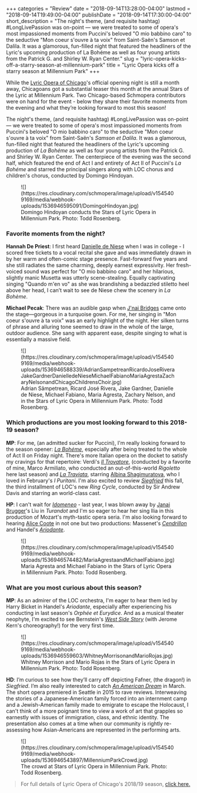 +++
categories = "Review"
date = "2018-09-14T13:28:00-04:00"
lastmod = "2018-09-14T19:49:00-04:00"
publishDate = "2018-09-14T17:30:00-04:00"
short_description = "The night&#039;s theme, (and requisite hashtag) #LongLivePassion was on-point — we were treated to some of opera&#039;s most impassioned moments from Puccini&#039;s beloved &quot;O mio babbino caro&quot; to the seductive &quot;Mon coeur s&#039;ouvre à ta voix&quot; from Saint-Saën&#039;s Samson et Dalila. It was a glamorous, fun-filled night that featured the headliners of the Lyric&#039;s upcoming production of La Bohéme as well as four young artists from the Patrick G. and Shirley W. Ryan Center."
slug = "lyric-opera-kicks-off-a-starry-season-at-millennium-park"
title = "Lyric Opera kicks off a starry season at Millennium Park"
+++

While the [Lyric Opera of Chicago](/scene/companies/lyric-opera-of-chicago/)'s official opening night is still a month away, Chicagoans got a substantial teaser this month at the annual Stars of the Lyric at Millennium Park. Two Chicago-based Schmopera contributors were on hand for the event - below they share their favorite moments from the evening and what they’re looking forward to most this season!

The night's theme, (and requisite hashtag) #LongLivePassion was on-point — we were treated to some of opera's most impassioned moments from Puccini's beloved "O mio babbino caro" to the seductive "Mon coeur s'ouvre à ta voix" from Saint-Saën's *Samson et Dalila*. It was a glamorous, fun-filled night that featured the headliners of the Lyric's upcoming production of *La Bohéme* as well as four young artists from the Patrick G. and Shirley W. Ryan Center. The centerpiece of the evening was the second half, which featured the end of Act I and entirety of Act II of Puccini's *La Bohéme* and starred the principal singers along with LOC chorus and children's chorus, conducted by Domingo Hindoyan.

<figure data-type="image">
![](https://res.cloudinary.com/schmopera/image/upload/v1545409169/media/webhook-uploads/1536946595091/DomingoHindoyan.jpg)
<figcaption>Domingo Hindoyan conducts the Stars of Lyric Opera in Millennium Park. Photo: Todd Rosenberg.</figcaption>
</figure>

### Favorite moments from the night?

**Hannah De Priest**: I first heard [Danielle de Niese](/scene/people/danielle-de-niese/) when I was in college - I scored free tickets to a vocal recital she gave and was immediately drawn in by her warm and often-comic stage presence. Fast-forward five years and she still radiates the same charming, deeply earnest expressivity. Her fresh-voiced sound was perfect for "O mio babbino caro" and her hilarious, slightly manic Musetta was utterly scene-stealing. Equally captivating singing "Quando m'en vo" as she was brandishing a bedazzled stiletto heel above her head, I can’t wait to see de Niese chew the scenery in *La Bohème*.

**Michael Pecak**: There was an audible gasp when [J'nai Bridges](/scene/people/jnai-bridges/) came onto the stage—gorgeous in a turquoise gown. For me, her singing in "Mon coeur s'ouvre à ta voix" was an early highlight of the night. Her silken turns of phrase and alluring tone seemed to draw in the whole of the large, outdoor audience. She sang with apparent ease, despite singing to what is essentially a massive field.

<figure data-type="image">
![](https://res.cloudinary.com/schmopera/image/upload/v1545409169/media/webhook-uploads/1536946588339/AdrianSampetreanRicardoJoseRiveraJakeGardnerDanielledeNieseMichaelFabianoMariaAgrestaZacharyNelsonandChicagoChildrensChoir.jpg)
<figcaption>Adrian Sâmpetrean, Ricard José Rivera, Jake Gardner, Danielle de Niese, Michael Fabiano, Maria Agresta, Zachary Nelson, and  in the Stars of Lyric Opera in Millennium Park. Photo: Todd Rosenberg.</figcaption>
</figure>

### Which productions are you most looking forward to this 2018-19 season?

**MP**: For me, (an admitted sucker for Puccini), I'm really looking forward to the season opener: [*La Bohéme*](https://www.lyricopera.org/concertstickets/calendar/2018-2019/la-boheme-opera-tickets), especially after being treated to the whole of Act II on Friday night. There's more Italian opera on the docket to satisfy my cravings for that repertoire: Verdi's [*Il Trovatore*](https://www.lyricopera.org/concertstickets/calendar/2018-2019/il-trovatore-opera-tickets), (conducted by a favorite of mine, Marco Armiliato, who conducted an out-of-this-world *Rigoletto* here last season) and [*La Traviata*](https://www.lyricopera.org/concertstickets/calendar/2018-2019/la-traviata-opera-tickets), starring [Albina Shagimuratova](/scene/people/albina-shagimuratova/), who I loved in February's *I Puritani*. I'm also excited to review [*Siegfried*](https://www.lyricopera.org/concertstickets/calendar/2018-2019/siegfried-opera-tickets) this fall, the third installment of LOC's new *Ring Cycle*, conducted by Sir Andrew Davis and starring an world-class cast.

**HP**: I can't wait for [*Idomeneo*](https://www.lyricopera.org/concertstickets/calendar/2018-2019/idomeneo-opera-tickets) - last year, I was blown away by [Janai Brugger](/scene/people/janai-brugger/)'s Lìu in *Turandot* and I'm so eager to hear her sing Ilia in this production of Mozart's myth-tastic opera seria. I'm also looking forward to hearing [Alice Coote](/scene/people/alice-coote/) in not one but two productions: Massenet's [*Cendrillon*](https://www.lyricopera.org/concertstickets/calendar/2018-2019/cendrillon-opera-tickets) and Handel's [*Ariodante*](https://www.lyricopera.org/concertstickets/calendar/2018-2019/la-traviata-opera-tickets). 

<figure data-type="image">
![](https://res.cloudinary.com/schmopera/image/upload/v1545409169/media/webhook-uploads/1536946574482/MariaAgrestaandMichaelFabiano.jpg)
<figcaption>Maria Agresta and Michael Fabiano in the Stars of Lyric Opera in Millennium Park. Photo: Todd Rosenberg.</figcaption>
</figure>

### What are you most curious about this season?

**MP**: As an admirer of the LOC orchestra, I'm eager to hear them led by Harry Bicket in Handel's *Ariodante*, especially after experiencing his conducting in last season's *Orphée et Eurydice*. And as a musical theater neophyte, I'm excited to see Bernstein's [*West Side Story*](https://www.lyricopera.org/concertstickets/calendar/2018-2019/west-side-story-musical-tickets) (with Jerome Kern's choreography!) for the very first time.

<figure data-type="image">
![](https://res.cloudinary.com/schmopera/image/upload/v1545409169/media/webhook-uploads/1536946559603/WhitneyMorrisonandMarioRojas.jpg)
<figcaption>Whitney Morrison and Mario Rojas in the Stars of Lyric Opera in Millennium Park. Photo: Todd Rosenberg.</figcaption>
</figure>

**HD**: I’m curious to see how they’ll carry off depicting Fafner, (the dragon!) in *Siegfried*. I’m also really interested to catch [*An American Dream*](https://www.lyricopera.org/concertstickets/calendar/2018-2019/an-american-dream-opera-tickets) in March. The short opera premiered in Seattle in 2015 to rave reviews. Interweaving the stories of a Japanese-American family forced into an internment camp and a Jewish-American family made to emigrate to escape the Holocaust, I can't think of a more poignant time to view a work of art that grapples so earnestly with issues of immigration, class, and ethnic identity. The presentation also comes at a time when our community is rightly re-assessing how Asian-Americans are represented in the performing arts.

<figure data-type="image">
![](https://res.cloudinary.com/schmopera/image/upload/v1545409169/media/webhook-uploads/1536946543897/MillenniumParkCrowd.jpg)
<figcaption>The crowd at Stars of Lyric Opera in Millennium Park. Photo: Todd Rosenberg.</figcaption>
</figure>

>For full details of Lyric Opera of Chicago's 2018/19 season, [click here.](https://www.lyricopera.org/concertstickets/1819-lyric-opera-season)
